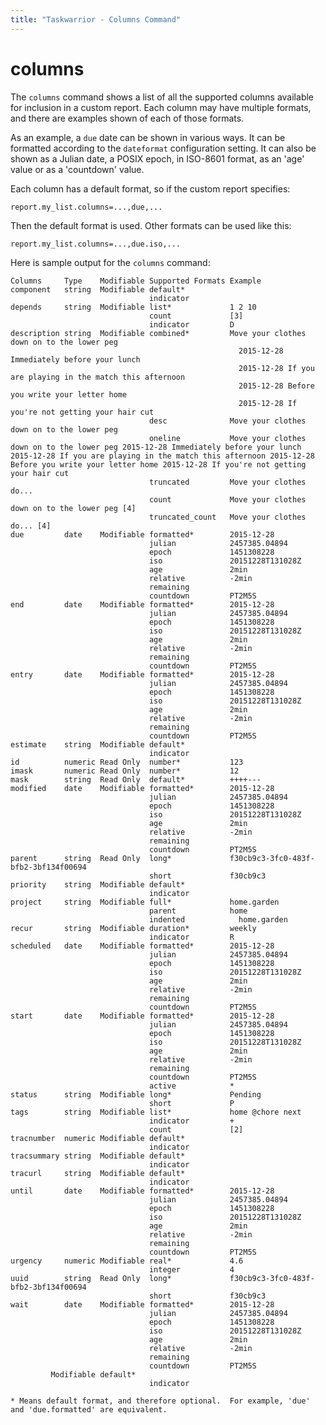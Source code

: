 ```yaml
---
title: "Taskwarrior - Columns Command"
---
```



# columns

The `columns` command shows a list of all the supported columns available for
inclusion in a custom report. Each column may have multiple formats, and there
are examples shown of each of those formats.

As an example, a `due` date can be shown in various ways. It can be formatted
according to the `dateformat` configuration setting. It can also be shown as a
Julian date, a POSIX epoch, in ISO-8601 format, as an \'age\' value or as a
\'countdown\' value.

Each column has a default format, so if the custom report specifies:

    report.my_list.columns=...,due,... 

Then the default format is used. Other formats can be used like this:

    report.my_list.columns=...,due.iso,...

Here is sample output for the `columns` command:

    Columns     Type    Modifiable Supported Formats Example
    component   string  Modifiable default*
                                   indicator
    depends     string  Modifiable list*             1 2 10
                                   count             [3]
                                   indicator         D
    description string  Modifiable combined*         Move your clothes down on to the lower peg
                                                       2015-12-28 Immediately before your lunch
                                                       2015-12-28 If you are playing in the match this afternoon
                                                       2015-12-28 Before you write your letter home
                                                       2015-12-28 If you're not getting your hair cut
                                   desc              Move your clothes down on to the lower peg
                                   oneline           Move your clothes down on to the lower peg 2015-12-28 Immediately before your lunch 2015-12-28 If you are playing in the match this afternoon 2015-12-28 Before you write your letter home 2015-12-28 If you're not getting your hair cut
                                   truncated         Move your clothes do...
                                   count             Move your clothes down on to the lower peg [4]
                                   truncated_count   Move your clothes do... [4]
    due         date    Modifiable formatted*        2015-12-28
                                   julian            2457385.04894
                                   epoch             1451308228
                                   iso               20151228T131028Z
                                   age               2min
                                   relative          -2min
                                   remaining
                                   countdown         PT2M5S
    end         date    Modifiable formatted*        2015-12-28
                                   julian            2457385.04894
                                   epoch             1451308228
                                   iso               20151228T131028Z
                                   age               2min
                                   relative          -2min
                                   remaining
                                   countdown         PT2M5S
    entry       date    Modifiable formatted*        2015-12-28
                                   julian            2457385.04894
                                   epoch             1451308228
                                   iso               20151228T131028Z
                                   age               2min
                                   relative          -2min
                                   remaining
                                   countdown         PT2M5S
    estimate    string  Modifiable default*
                                   indicator
    id          numeric Read Only  number*           123
    imask       numeric Read Only  number*           12
    mask        string  Read Only  default*          ++++---
    modified    date    Modifiable formatted*        2015-12-28
                                   julian            2457385.04894
                                   epoch             1451308228
                                   iso               20151228T131028Z
                                   age               2min
                                   relative          -2min
                                   remaining
                                   countdown         PT2M5S
    parent      string  Read Only  long*             f30cb9c3-3fc0-483f-bfb2-3bf134f00694
                                   short             f30cb9c3
    priority    string  Modifiable default*
                                   indicator
    project     string  Modifiable full*             home.garden
                                   parent            home
                                   indented            home.garden
    recur       string  Modifiable duration*         weekly
                                   indicator         R
    scheduled   date    Modifiable formatted*        2015-12-28
                                   julian            2457385.04894
                                   epoch             1451308228
                                   iso               20151228T131028Z
                                   age               2min
                                   relative          -2min
                                   remaining
                                   countdown         PT2M5S
    start       date    Modifiable formatted*        2015-12-28
                                   julian            2457385.04894
                                   epoch             1451308228
                                   iso               20151228T131028Z
                                   age               2min
                                   relative          -2min
                                   remaining
                                   countdown         PT2M5S
                                   active            *
    status      string  Modifiable long*             Pending
                                   short             P
    tags        string  Modifiable list*             home @chore next
                                   indicator         +
                                   count             [2]
    tracnumber  numeric Modifiable default*
                                   indicator
    tracsummary string  Modifiable default*
                                   indicator
    tracurl     string  Modifiable default*
                                   indicator
    until       date    Modifiable formatted*        2015-12-28
                                   julian            2457385.04894
                                   epoch             1451308228
                                   iso               20151228T131028Z
                                   age               2min
                                   relative          -2min
                                   remaining
                                   countdown         PT2M5S
    urgency     numeric Modifiable real*             4.6
                                   integer           4
    uuid        string  Read Only  long*             f30cb9c3-3fc0-483f-bfb2-3bf134f00694
                                   short             f30cb9c3
    wait        date    Modifiable formatted*        2015-12-28
                                   julian            2457385.04894
                                   epoch             1451308228
                                   iso               20151228T131028Z
                                   age               2min
                                   relative          -2min
                                   remaining
                                   countdown         PT2M5S
             Modifiable default*
                                   indicator

    * Means default format, and therefore optional.  For example, 'due' and 'due.formatted' are equivalent.
